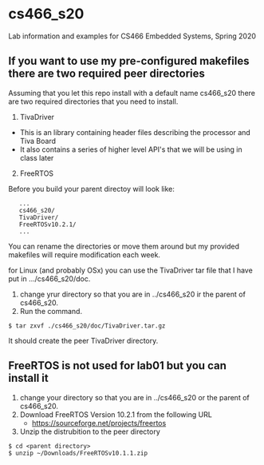 # cs466_s20
Lab information and examples for CS466 Embedded Systems, Spring 2020

## If you want to use my pre-configured makefiles there are two required peer directories
Assuming that you let this repo install with a default name cs466_s20 there are two required directories that you need to install.
1. TivaDriver 
  * This is an library containing header files describing the processor and Tiva Board
  * It also contains a series of higher level API's that we will be using in class later
2. FreeRTOS

Before you build your parent directoy will look like:
```
   ...
   cs466_s20/
   TivaDriver/
   FreeRTOSv10.2.1/
   ...
```
You can rename the directories or move them around but my provided makefiles will require modification each week.

for Linux (and probably OSx) you can use the TivaDriver tar file that I have put in .../cs466_s20/doc.

1. change yrur directory so that you are in ../cs466_s20 ir the parent of cs466_s20.
2. Run the command.
```
$ tar zxvf ./cs466_s20/doc/TivaDriver.tar.gz
```
It should create the peer TivaDriver directory.

## FreeRTOS is not used for lab01 but you can install it

1. change your directory so that you are in ../cs466_s20 or the parent of cs466_s20.
2. Download FreeRTOS Version 10.2.1 from the following URL
   * https://sourceforge.net/projects/freertos
3. Unzip the distrubition to the peer directory
```
$ cd <parent directory>
$ unzip ~/Downloads/FreeRTOSv10.1.1.zip
```

